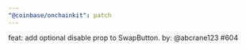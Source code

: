 ```yaml
---
"@coinbase/onchainkit": patch
---
```


feat: add optional disable prop to SwapButton. by: @abcrane123 #604
